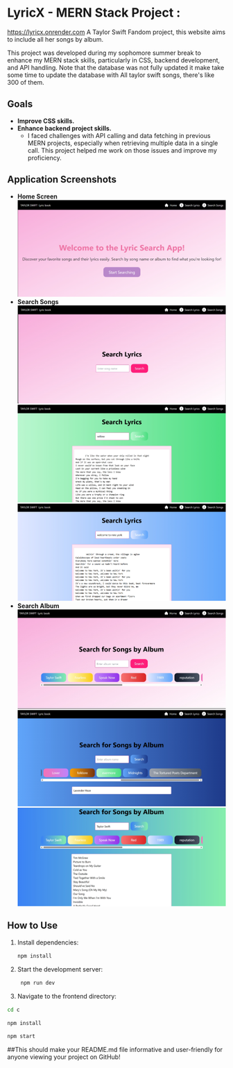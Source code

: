 # LyricX - MERN Stack Project :
https://lyricx.onrender.com
 A Taylor Swift Fandom project, this website aims to include all her songs by album.

 This project was developed during my sophomore summer break to enhance my MERN stack skills, particularly in CSS, backend development, and API handling. Note that the database was not fully updated it make take some time to update the database with All taylor swift songs, there's like 300 of them.
## Goals
- **Improve CSS skills.**
- **Enhance backend project skills.**
  - I faced challenges with API calling and data fetching in previous MERN projects, especially when retrieving multiple data in a single call. This project helped me work on those issues and improve my proficiency.
## Application Screenshots
- **Home Screen**
  ![Home Screen](home.png)
- **Search Songs**
  ![Search Songs](searsongs.png)
  ![Exhibit 1 - Search Song](exhibit-1_searchsong.png)
  ![Exhibit 2 - Search Song](exhibit-2_searchsong.png)
- **Search Album**
  ![Search Album](searchalbum.png)
  ![Exhibit 1 - Search Album](exhibit-1_searchalbum.png)
  ![Exhibit 2 - Search Album](exhibit-2_searchalbum.png)
## How to Use
1. Install dependencies:
   ```bash
   npm install
   ```
2. Start the development server:
   ```bash
    npm run dev
   ```
4. Navigate to the frontend directory:
  ```bash
cd c
 ```
   ```bash
npm install
 ```
   ```bash
npm start
 ```
   ##This should make your README.md file informative and user-friendly for anyone viewing your project on GitHub!
